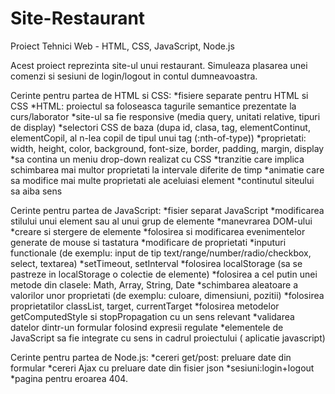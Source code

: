 # Site-Restaurant
Proiect Tehnici Web - HTML, CSS, JavaScript, Node.js

 Acest proiect reprezinta site-ul unui restaurant. Simuleaza plasarea unei comenzi si sesiuni de login/logout in contul dumneavoastra.

Cerinte pentru partea de HTML si CSS:
*fisiere separate pentru HTML si CSS
*HTML: proiectul sa foloseasca tagurile semantice prezentate la curs/laborator
*site-ul sa fie responsive (media query, unitati relative, tipuri de display)
*selectori CSS de baza (dupa id, clasa, tag, elementContinut, elementCopil, al n-lea copil de tipul unui tag (:nth-of-type))
*proprietati: width, height, color, background, font-size, border, padding, margin, display
*sa contina un meniu drop-down realizat cu CSS
*tranzitie care implica schimbarea mai multor proprietati la intervale diferite de timp
*animatie care sa modifice mai multe proprietati ale aceluiasi element
*continutul siteului sa aiba sens
 
Cerinte pentru partea de JavaScript:
*fisier separat JavaScript
*modificarea stilului unui element sau al unui grup de elemente
*manevrarea DOM-ului
*creare si stergere de elemente
*folosirea si modificarea evenimentelor generate de mouse si tastatura
*modificare de proprietati
*inputuri functionale (de exemplu: input de tip text/range/number/radio/checkbox, select, textarea)
*setTimeout, setInterval
*folosirea localStorage (sa se pastreze in localStorage o colectie de elemente)
*folosirea a cel putin unei metode din clasele: Math, Array, String, Date
*schimbarea aleatoare a valorilor unor proprietati (de exemplu: culoare, dimensiuni, pozitii)
*folosirea proprietatilor classList, target, currentTarget
*folosirea metodelor getComputedStyle si stopPropagation cu un sens relevant
*validarea datelor dintr-un formular folosind expresii regulate
*elementele de JavaScript sa fie integrate cu sens in cadrul proiectului ( aplicatie javascript)

Cerinte pentru partea de Node.js:
*cereri get/post: preluare date din formular
*cereri Ajax cu preluare date din fisier json
*sesiuni:login+logout
*pagina pentru eroarea 404.
